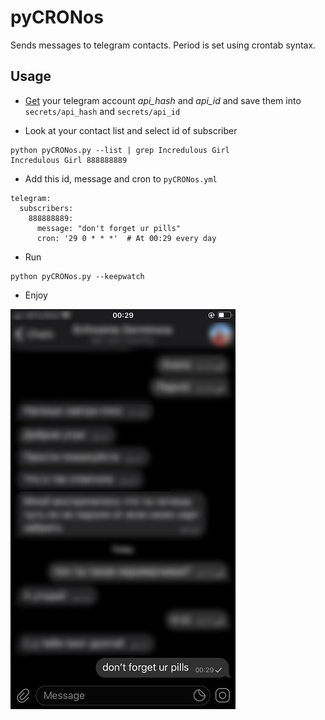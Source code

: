 # pyCRONos
Sends messages to telegram contacts. Period is set 
using crontab syntax.

## Usage

* [Get](https://docs.telethon.dev/en/latest/basic/signing-in.html) your telegram account _api_hash_ and _api_id_ and
save them into ```secrets/api_hash``` and ```secrets/api_id``` 

* Look at your contact list and select id of subscriber
```
python pyCRONos.py --list | grep Incredulous Girl
Incredulous Girl 888888889
```
* Add this id, message and cron to ```pyCRONos.yml```
```
telegram:
  subscribers:
    888888889:  
      message: "don't forget ur pills"
      cron: '29 0 * * *'  # At 00:29 every day
```
* Run 
```
python pyCRONos.py --keepwatch
```

* Enjoy

![screenshot](doc/screenshot.jpg)
